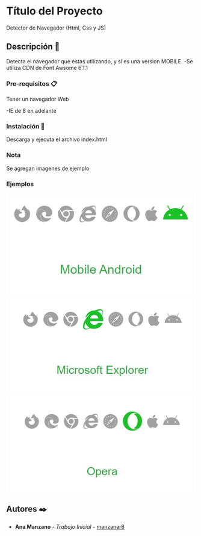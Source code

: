 # Título del Proyecto

Detector de Navegador (Html, Css y JS)

## Descripción 🚀
Detecta el navegador que estas utilizando, y si es una version MOBILE.
-Se utiliza CDN de Font Awsome 6.1.1

### Pre-requisitos 📋

Tener un navegador Web

-IE de 8 en adelante

### Instalación 🔧

Descarga y ejecuta el archivo index.html

### Nota

Se agregan imagenes de ejemplo

### Ejemplos

![alt tag](https://github.com/manzanar8/Proyectos_Basicos/blob/main/Proyectos/detectBrowser/Android.JPG?raw=true)
![alt tag](https://github.com/manzanar8/Proyectos_Basicos/blob/main/Proyectos/detectBrowser/Explorer.JPG?raw=true)
![alt tag](https://github.com/manzanar8/Proyectos_Basicos/blob/main/Proyectos/detectBrowser/Opera.JPG?raw=true)

## Autores ✒️

* **Ana Manzano** - *Trabajo Inicial* - [manzanar8](https://github.com/manzanar8)





